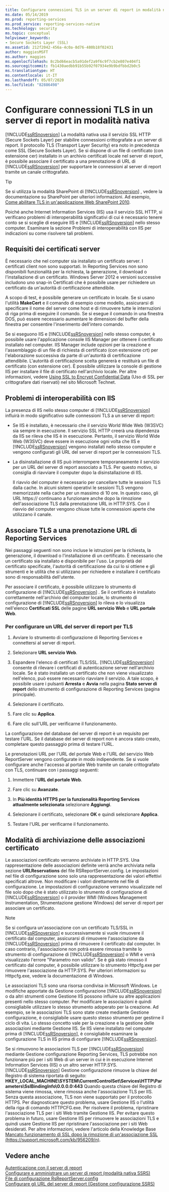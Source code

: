 ```yaml
---
title: Configurare connessioni TLS in un server di report in modalità nativa | Microsoft Docs
ms.date: 05/14/2019
ms.prod: reporting-services
ms.prod_service: reporting-services-native
ms.technology: security
ms.topic: conceptual
helpviewer_keywords:
- Secure Sockets Layer (SSL)
ms.assetid: 212f2042-456a-4c0a-8d76-480b18f02431
author: maggiesMSFT
ms.author: maggies
ms.openlocfilehash: 8c2bd66eacb5a91def2a9f6c9f7cb2e807e404f1
ms.sourcegitcommit: fb1430aedbb91b55b92f07934e9b9bdfbbd2b0c5
ms.translationtype: HT
ms.contentlocale: it-IT
ms.lasthandoff: 05/07/2020
ms.locfileid: "82886498"
---
```

# <a name="configure-tls-connections-on-a-native-mode-report-server"></a>Configurare connessioni TLS in un server di report in modalità nativa
  [!INCLUDE[ssRSnoversion](../../includes/ssrsnoversion-md.md)] La modalità nativa usa il servizio SSL HTTP (Secure Sockets Layer) per stabilire connessioni crittografate a un server di report. Il protocollo TLS (Transport Layer Security) era noto in precedenza come SSL (Secure Sockets Layer). Se si dispone di un file di certificato (con estensione cer) installato in un archivio certificati locale nel server di report, è possibile associare il certificato a una prenotazione di URL di [!INCLUDE[ssRSnoversion](../../includes/ssrsnoversion-md.md)] per supportare le connessioni al server di report tramite un canale crittografato.  
  
> [!TIP]  
>  Se si utilizza la modalità SharePoint di [!INCLUDE[ssRSnoversion](../../includes/ssrsnoversion-md.md)] , vedere la documentazione su SharePoint per ulteriori informazioni. Ad esempio, [Come abilitare TLS in un'applicazione Web SharePoint 2010](https://docs.microsoft.com/archive/blogs/sowmyancs/how-to-enable-ssl-on-a-sharepoint-2010-web-application).  
  
 Poiché anche Internet Information Services (IIS) usa il servizio SSL HTTP, si verificano problemi di interoperabilità significativi di cui è necessario tenere conto se si sceglie di eseguire IIS e [!INCLUDE[ssRSnoversion](../../includes/ssrsnoversion-md.md)] nello stesso computer. Esaminare la sezione Problemi di interoperabilità con IIS per indicazioni su come risolvere tali problemi.  
  
## <a name="server-certificate-requirements"></a>Requisiti dei certificati server  
 È necessario che nel computer sia installato un certificato server. I certificati client non sono supportati. In Reporting Services non sono disponibili funzionalità per la richiesta, la generazione, il download o l'installazione di un certificato. Windows Server 2012 e versioni successive includono uno snap-in Certificati che è possibile usare per richiedere un certificato da un'autorità di certificazione attendibile.  
  
 A scopo di test, è possibile generare un certificato in locale. Se si usano l'utilità **MakeCert** e il comando di esempio come modello, assicurarsi di specificare il nome del server come host e di rimuovere tutte le interruzioni di riga prima di eseguire il comando. Se si esegue il comando in una finestra DOS, può essere necessario aumentare le dimensioni del buffer della finestra per consentire l'inserimento dell'intero comando.  
  
 Se si eseguono IIS e [!INCLUDE[ssRSnoversion](../../includes/ssrsnoversion-md.md)] nello stesso computer, è possibile usare l'applicazione console IIS Manager per ottenere il certificato installato nel computer. IIS Manager include opzioni per la creazione e l'assemblaggio di un file di richiesta di certificato (con estensione crt) per l'elaborazione successiva da parte di un'autorità di certificazione attendibile. L'autorità di certificazione scelta genererà e restituirà un file di certificato (con estensione cer). È possibile utilizzare la console di gestione IIS per installare il file di certificato nell'archivio locale. Per altre informazioni, vedere [Using SSL to Encrypt Confidential Data](https://go.microsoft.com/fwlink/?LinkId=71123) (Uso di SSL per crittografare dati riservati) nel sito Microsoft Technet.  
  
## <a name="interoperability-issues-with-iis"></a>Problemi di interoperabilità con IIS  
 La presenza di IIS nello stesso computer di [!INCLUDE[ssRSnoversion](../../includes/ssrsnoversion-md.md)] influirà in modo significativo sulle connessioni TLS a un server di report:  
  
-   Se IIS è installato, è necessario che il servizio World Wide Web (W3SVC) sia sempre in esecuzione. Il servizio SSL HTTP creerà una dipendenza da IIS se rileva che IIS è in esecuzione. Pertanto, il servizio World Wide Web (W3SVC) deve essere in esecuzione ogni volta che IIS e [!INCLUDE[ssRSnoversion](../../includes/ssrsnoversion-md.md)] vengono installati nello stesso computer e vengono configurati gli URL del server di report per le connessioni TLS.  
  
-   La disinstallazione di IIS può interrompere temporaneamente il servizio per un URL del server di report associato a TLS. Per questo motivo, si consiglia di riavviare il computer dopo la disinstallazione di IIS.  
  
     Il riavvio del computer è necessario per cancellare tutte le sessioni TLS dalla cache. In alcuni sistemi operativi le sessioni TLS vengono memorizzate nella cache per un massimo di 10 ore. In questo caso, gli URL https:// continuano a funzionare anche dopo la rimozione dell'associazione TLS dalla prenotazione URL in HTTP.SYS. Con il riavvio del computer vengono chiuse tutte le connessioni aperte che utilizzano il canale.  
  
## <a name="bind-tls-to-a-reporting-services-url-reservation"></a>Associare TLS a una prenotazione URL di Reporting Services  
 Nei passaggi seguenti non sono incluse le istruzioni per la richiesta, la generazione, il download o l'installazione di un certificato. È necessario che un certificato sia installato e disponibile per l'uso. Le proprietà del certificato specificate, l'autorità di certificazione da cui lo si ottiene e gli strumenti e le utilità che si utilizzano per richiedere e installare il certificato sono di responsabilità dell'utente.  
  
 Per associare il certificato, è possibile utilizzare lo strumento di configurazione di [!INCLUDE[ssRSnoversion](../../includes/ssrsnoversion-md.md)] . Se il certificato è installato correttamente nell'archivio del computer locale, lo strumento di configurazione di [!INCLUDE[ssRSnoversion](../../includes/ssrsnoversion-md.md)] lo rileva e lo visualizza nell'elenco **Certificati SSL** delle pagine **URL servizio Web** e **URL portale Web**.  
  
### <a name="to-configure-a-report-server-url-for-tls"></a>Per configurare un URL del server di report per TLS  
  
1.  Avviare lo strumento di configurazione di Reporting Services e connettersi al server di report.  
  
2.  Selezionare **URL servizio Web**.  
  
3.  Espandere l'elenco di certificati TLS/SSL. [!INCLUDE[ssRSnoversion](../../includes/ssrsnoversion-md.md)] consente di rilevare i certificati di autenticazione server nell'archivio locale. Se è stato installato un certificato che non viene visualizzato nell'elenco, può essere necessario riavviare il servizio. A tale scopo, è possibile usare i pulsanti **Arresta** e **Avvia** nella pagina **Stato server di report** dello strumento di configurazione di Reporting Services (pagina principale).  
  
4.  Selezionare il certificato.  
  
5.  Fare clic su **Applica**.  
  
6.  Fare clic sull'URL per verificarne il funzionamento.  
  
 La configurazione del database del server di report è un requisito per testare l'URL. Se il database del server di report non è ancora stato creato, completare questo passaggio prima di testare l'URL.  
  
 Le prenotazioni URL per l'URL del portale Web e l'URL del servizio Web ReportServer vengono configurate in modo indipendente. Se si vuole configurare anche l'accesso al portale Web tramite un canale crittografato con TLS, continuare con i passaggi seguenti:  
  
1.  Immettere l'**URL del portale Web**.
  
2.  Fare clic su **Avanzate**.  
  
3.  In **Più identità HTTPS per la funzionalità Reporting Services attualmente selezionata** selezionare **Aggiungi**.  
  
4.  Selezionare il certificato, selezionare **OK** e quindi selezionare **Applica**.  
  
5.  Testare l'URL per verificarne il funzionamento.  
  
## <a name="how-certificate-bindings-are-stored"></a>Modalità di archiviazione delle associazioni certificato  
 Le associazioni certificato verranno archiviate in HTTP.SYS. Una rappresentazione delle associazioni definite verrà anche archiviata nella sezione **URLReservations** del file RSReportServer.config. Le impostazioni nel file di configurazione sono solo una rappresentazione dei valori effettivi specificati altrove. Non modificare i valori direttamente nel file di configurazione. Le impostazioni di configurazione verranno visualizzate nel file solo dopo che è stato utilizzato lo strumento di configurazione di [!INCLUDE[ssRSnoversion](../../includes/ssrsnoversion-md.md)] o il provider WMI (Windows Management Instrumentation, Strumentazione gestione Windows) del server di report per associare un certificato.  
  
> [!NOTE]  
>  Se si configura un'associazione con un certificato TLS/SSL in [!INCLUDE[ssRSnoversion](../../includes/ssrsnoversion-md.md)] e successivamente si vuole rimuovere il certificato dal computer, assicurarsi di rimuovere l'associazione da [!INCLUDE[ssRSnoversion](../../includes/ssrsnoversion-md.md)] prima di rimuovere il certificato dal computer. In caso contrario, l'associazione non potrà essere rimossa tramite lo strumento di configurazione di [!INCLUDE[ssRSnoversion](../../includes/ssrsnoversion-md.md)] o WMI e verrà visualizzato l'errore "Parametro non valido". Se è già stato rimosso il certificato dal computer, è possibile utilizzare lo strumento Httpcfg.exe per rimuovere l'associazione da HTTP.SYS. Per ulteriori informazioni su Httpcfg.exe, vedere la documentazione di Windows.  
  
 Le associazioni TLS sono una risorsa condivisa in Microsoft Windows. Le modifiche apportate da Gestione configurazione [!INCLUDE[ssRSnoversion](../../includes/ssrsnoversion-md.md)] o da altri strumenti come Gestione IIS possono influire su altre applicazioni presenti nello stesso computer. Per modificare le associazioni è quindi consigliabile utilizzare lo stesso strumento adoperato per la creazione.  Ad esempio, se le associazioni TLS sono state create mediante Gestione configurazione, è consigliabile usare questo stesso strumento per gestirne il ciclo di vita. Lo stesso concetto vale per la creazione e la gestione delle associazioni mediante Gestione IIS. Se IIS viene installato nel computer prima di [!INCLUDE[ssRSnoversion](../../includes/ssrsnoversion-md.md)], è consigliabile esaminare la configurazione TLS in IIS prima di configurare [!INCLUDE[ssRSnoversion](../../includes/ssrsnoversion-md.md)].  
  
 Se si rimuovono le associazioni TLS per [!INCLUDE[ssRSnoversion](../../includes/ssrsnoversion-md.md)] mediante Gestione configurazione Reporting Services, TLS potrebbe non funzionare più per i siti Web di un server in cui è in esecuzione Internet Information Services (IIS) o un altro server HTTP.SYS. [!INCLUDE[ssRSnoversion](../../includes/ssrsnoversion-md.md)] Gestione configurazione rimuove la chiave del Registro di sistema riportata di seguito: **HKEY_LOCAL_MACHINE\SYSTEM\CurrentControlSet\Services\HTTP\Parameters\SslBindingInfo\0.0.0.0:443** Quando questa chiave del Registro di sistema viene rimossa, viene rimossa anche l'associazione TLS per IIS. Senza questa associazione, TLS non viene supportato per il protocollo HTTPS. Per diagnosticare questo problema, usare Gestione IIS o l'utilità della riga di comando HTTPCFG.exe. Per risolvere il problema, ripristinare l'associazione TLS per i siti Web tramite Gestione IIS. Per evitare questo problema in futuro, usare Gestione IIS per rimuovere le associazioni TLS e quindi usare Gestione IIS per ripristinare l'associazione per i siti Web desiderati. Per altre informazioni, vedere l'articolo della Knowledge Base [Mancato funzionamento di SSL dopo la rimozione di un'associazione SSL (https://support.microsoft.com/kb/956209/n)](https://support.microsoft.com/kb/956209/n).  
  
## <a name="see-also"></a>Vedere anche  
 [Autenticazione con il server di report](../../reporting-services/security/authentication-with-the-report-server.md)   
 [Configurare e amministrare un server di report &#40;modalità nativa SSRS&#41;](../../reporting-services/report-server/configure-and-administer-a-report-server-ssrs-native-mode.md)   
 [File di configurazione RsReportServer.config](../../reporting-services/report-server/rsreportserver-config-configuration-file.md)   
 [Configurare gli URL del server di report &#40;Gestione configurazione SSRS&#41;](../../reporting-services/install-windows/configure-report-server-urls-ssrs-configuration-manager.md)  
  
  
